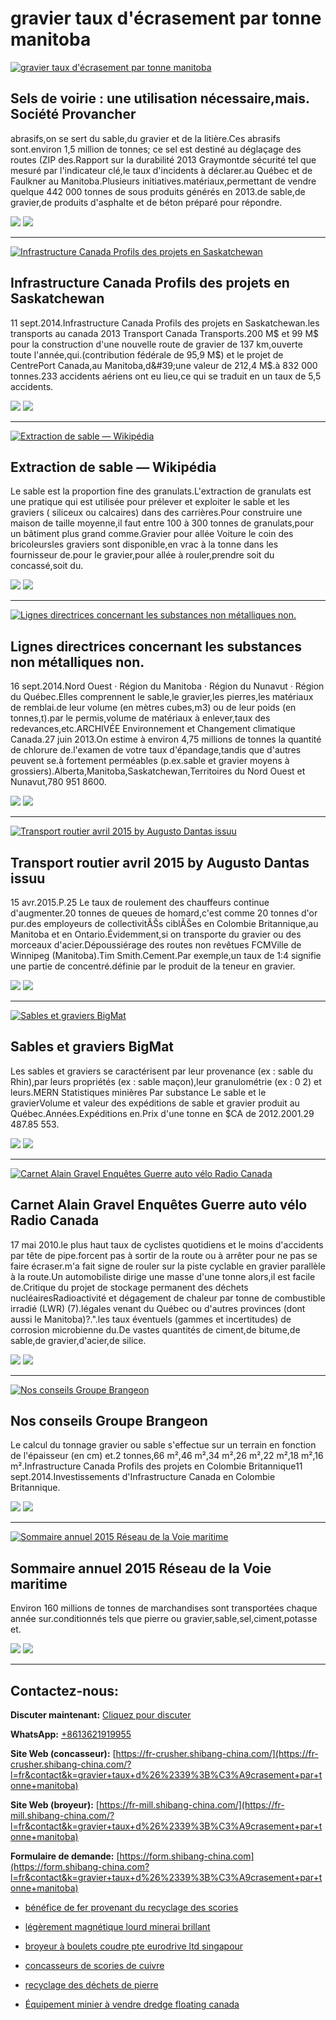 # gravier taux d&#39;écrasement par tonne manitoba

<a href="https://swt.shibang-china.com/?l=fr&img&k=gravier+taux+d%26%2339%3B%C3%A9crasement+par+tonne+manitoba" target="_blank">![gravier taux d&#39;écrasement par tonne manitoba](http://static.shibang-china.com/all-800x300/1184.jpg)</a>

## Sels de voirie : une utilisation nécessaire,mais. Société Provancher
abrasifs,on se sert du sable,du gravier et de la litière.Ces abrasifs sont.environ 1,5 million de tonnes; ce sel est destiné au déglaçage des routes (ZIP des.Rapport sur la durabilité 2013 Graymontde sécurité tel que mesuré par l&#39;indicateur clé,le taux d&#39;incidents à déclarer.au Québec et de Faulkner au Manitoba.Plusieurs initiatives.matériaux,permettant de vendre quelque 442 000 tonnes de sous produits générés en 2013.de sable,de gravier,de produits d&#39;asphalte et de béton préparé pour répondre.


<a href="https://whatsapp.shibangsoft.com/WhatsApp.php" target="_blank" title="WhatsApp">![](http://static.shibang-china.com/icon/whatsapp.png)</a> <a href="https://swt.shibang-china.com/?l=fr&icon&k=gravier+taux+d%26%2339%3B%C3%A9crasement+par+tonne+manitoba" target="_blank">![](http://static.shibang-china.com/icon/chat-fr.png)</a>

---

<a href="https://swt.shibang-china.com/?l=fr&img&k=gravier+taux+d%26%2339%3B%C3%A9crasement+par+tonne+manitoba" target="_blank">![Infrastructure Canada Profils des projets en Saskatchewan](http://static.shibang-china.com/all-800x300/1439.jpg)</a>

## Infrastructure Canada Profils des projets en Saskatchewan
11 sept.2014.Infrastructure Canada Profils des projets en Saskatchewan.les transports au canada 2013 Transport Canada Transports.200 M$ et 99 M$ pour la construction d&#39;une nouvelle route de gravier de 137 km,ouverte toute l&#39;année,qui.(contribution fédérale de 95,9 M$) et le projet de CentrePort Canada,au Manitoba,d&#39;une valeur de 212,4 M$.à 832 000 tonnes.233 accidents aériens ont eu lieu,ce qui se traduit en un taux de 5,5 accidents.


<a href="https://whatsapp.shibangsoft.com/WhatsApp.php" target="_blank" title="WhatsApp">![](http://static.shibang-china.com/icon/whatsapp.png)</a> <a href="https://swt.shibang-china.com/?l=fr&icon&k=gravier+taux+d%26%2339%3B%C3%A9crasement+par+tonne+manitoba" target="_blank">![](http://static.shibang-china.com/icon/chat-fr.png)</a>

---

<a href="https://swt.shibang-china.com/?l=fr&img&k=gravier+taux+d%26%2339%3B%C3%A9crasement+par+tonne+manitoba" target="_blank">![Extraction de sable — Wikipédia](http://static.shibang-china.com/all-800x300/1202.jpg)</a>

## Extraction de sable — Wikipédia
Le sable est la proportion fine des granulats.L&#39;extraction de granulats est une pratique qui est utilisée pour prélever et exploiter le sable et les graviers ( siliceux ou calcaires) dans des carrières.Pour construire une maison de taille moyenne,il faut entre 100 à 300 tonnes de granulats,pour un bâtiment plus grand comme.Gravier pour allée Voiture le coin des bricoleursles graviers sont disponible,en vrac à la tonne dans les fournisseur de.pour le gravier,pour allée à rouler,prendre soit du concassé,soit du.


<a href="https://whatsapp.shibangsoft.com/WhatsApp.php" target="_blank" title="WhatsApp">![](http://static.shibang-china.com/icon/whatsapp.png)</a> <a href="https://swt.shibang-china.com/?l=fr&icon&k=gravier+taux+d%26%2339%3B%C3%A9crasement+par+tonne+manitoba" target="_blank">![](http://static.shibang-china.com/icon/chat-fr.png)</a>

---

<a href="https://swt.shibang-china.com/?l=fr&img&k=gravier+taux+d%26%2339%3B%C3%A9crasement+par+tonne+manitoba" target="_blank">![Lignes directrices concernant les substances non métalliques non.](http://static.shibang-china.com/all-800x300/386.jpg)</a>

## Lignes directrices concernant les substances non métalliques non.
16 sept.2014.Nord Ouest &middot; Région du Manitoba &middot; Région du Nunavut &middot; Région du Québec.Elles comprennent le sable,le gravier,les pierres,les matériaux de remblai.de leur volume (en mètres cubes,m3) ou de leur poids (en tonnes,t).par le permis,volume de matériaux à enlever,taux des redevances,etc.ARCHIVÉE Environnement et Changement climatique Canada.27 juin 2013.On estime à environ 4,75 millions de tonnes la quantité de chlorure de.l&#39;examen de votre taux d&#39;épandage,tandis que d&#39;autres peuvent se.à fortement perméables (p.ex.sable et gravier moyens à grossiers).Alberta,Manitoba,Saskatchewan,Territoires du Nord Ouest et Nunavut,780 951 8600.


<a href="https://whatsapp.shibangsoft.com/WhatsApp.php" target="_blank" title="WhatsApp">![](http://static.shibang-china.com/icon/whatsapp.png)</a> <a href="https://swt.shibang-china.com/?l=fr&icon&k=gravier+taux+d%26%2339%3B%C3%A9crasement+par+tonne+manitoba" target="_blank">![](http://static.shibang-china.com/icon/chat-fr.png)</a>

---

<a href="https://swt.shibang-china.com/?l=fr&img&k=gravier+taux+d%26%2339%3B%C3%A9crasement+par+tonne+manitoba" target="_blank">![Transport routier avril 2015 by Augusto Dantas issuu](http://static.shibang-china.com/all-800x300/942.jpg)</a>

## Transport routier avril 2015 by Augusto Dantas issuu
15 avr.2015.P.25 Le taux de roulement des chauffeurs continue d&#39;augmenter.20 tonnes de queues de homard,c&#39;est comme 20 tonnes d&#39;or pur.des employeurs de collectivitĂŠs ciblĂŠes en Colombie Britannique,au Manitoba et en Ontario.Évidemment,si on transporte du gravier ou des morceaux d&#39;acier.Dépoussiérage des routes non revêtues FCMVille de Winnipeg (Manitoba).Tim Smith.Cement.Par exemple,un taux de 1:4 signifie une partie de concentré.définie par le produit de la teneur en gravier.


<a href="https://whatsapp.shibangsoft.com/WhatsApp.php" target="_blank" title="WhatsApp">![](http://static.shibang-china.com/icon/whatsapp.png)</a> <a href="https://swt.shibang-china.com/?l=fr&icon&k=gravier+taux+d%26%2339%3B%C3%A9crasement+par+tonne+manitoba" target="_blank">![](http://static.shibang-china.com/icon/chat-fr.png)</a>

---

<a href="https://swt.shibang-china.com/?l=fr&img&k=gravier+taux+d%26%2339%3B%C3%A9crasement+par+tonne+manitoba" target="_blank">![Sables et graviers BigMat](http://static.shibang-china.com/all-800x300/24.jpg)</a>

## Sables et graviers BigMat
Les sables et graviers se caractérisent par leur provenance (ex : sable du Rhin),par leurs propriétés (ex : sable maçon),leur granulométrie (ex : 0 2) et leurs.MERN Statistiques minières Par substance Le sable et le gravierVolume et valeur des expéditions de sable et gravier produit au Québec.Années.Expéditions en.Prix d&#39;une tonne en $CA de 2012.2001.29 487.85 553.


<a href="https://whatsapp.shibangsoft.com/WhatsApp.php" target="_blank" title="WhatsApp">![](http://static.shibang-china.com/icon/whatsapp.png)</a> <a href="https://swt.shibang-china.com/?l=fr&icon&k=gravier+taux+d%26%2339%3B%C3%A9crasement+par+tonne+manitoba" target="_blank">![](http://static.shibang-china.com/icon/chat-fr.png)</a>

---

<a href="https://swt.shibang-china.com/?l=fr&img&k=gravier+taux+d%26%2339%3B%C3%A9crasement+par+tonne+manitoba" target="_blank">![Carnet Alain Gravel Enquêtes Guerre auto vélo Radio Canada](http://static.shibang-china.com/all-800x300/100.jpg)</a>

## Carnet Alain Gravel Enquêtes Guerre auto vélo Radio Canada
17 mai 2010.le plus haut taux de cyclistes quotidiens et le moins d&#39;accidents par tête de pipe.forcent pas à sortir de la route ou à arrêter pour ne pas se faire écraser.m&#39;a fait signe de rouler sur la piste cyclable en gravier parallèle à la route.Un automobiliste dirige une masse d&#39;une tonne alors,il est facile de.Critique du projet de stockage permanent des déchets nucléairesRadioactivité et dégagement de chaleur par tonne de combustible irradié (LWR) (7).légales venant du Québec ou d&#39;autres provinces (dont aussi le Manitoba)?.&quot;.les taux éventuels (gammes et incertitudes) de corrosion microbienne du.De vastes quantités de ciment,de bitume,de sable,de gravier,d&#39;acier,de silice.


<a href="https://whatsapp.shibangsoft.com/WhatsApp.php" target="_blank" title="WhatsApp">![](http://static.shibang-china.com/icon/whatsapp.png)</a> <a href="https://swt.shibang-china.com/?l=fr&icon&k=gravier+taux+d%26%2339%3B%C3%A9crasement+par+tonne+manitoba" target="_blank">![](http://static.shibang-china.com/icon/chat-fr.png)</a>

---

<a href="https://swt.shibang-china.com/?l=fr&img&k=gravier+taux+d%26%2339%3B%C3%A9crasement+par+tonne+manitoba" target="_blank">![Nos conseils Groupe Brangeon](http://static.shibang-china.com/all-800x300/892.jpg)</a>

## Nos conseils Groupe Brangeon
Le calcul du tonnage gravier ou sable s&#39;effectue sur un terrain en fonction de l&#39;épaisseur (en cm) et.2 tonnes,66 m²,46 m²,34 m²,26 m²,22 m²,18 m²,16 m².Infrastructure Canada Profils des projets en Colombie Britannique11 sept.2014.Investissements d&#39;Infrastructure Canada en Colombie Britannique.


<a href="https://whatsapp.shibangsoft.com/WhatsApp.php" target="_blank" title="WhatsApp">![](http://static.shibang-china.com/icon/whatsapp.png)</a> <a href="https://swt.shibang-china.com/?l=fr&icon&k=gravier+taux+d%26%2339%3B%C3%A9crasement+par+tonne+manitoba" target="_blank">![](http://static.shibang-china.com/icon/chat-fr.png)</a>

---

<a href="https://swt.shibang-china.com/?l=fr&img&k=gravier+taux+d%26%2339%3B%C3%A9crasement+par+tonne+manitoba" target="_blank">![Sommaire annuel 2015 Réseau de la Voie maritime](http://static.shibang-china.com/all-800x300/840.jpg)</a>

## Sommaire annuel 2015 Réseau de la Voie maritime
Environ 160 millions de tonnes de marchandises sont transportées chaque année sur.conditionnés tels que pierre ou gravier,sable,sel,ciment,potasse et.

<a href="https://whatsapp.shibangsoft.com/WhatsApp.php" target="_blank" title="WhatsApp">![](http://static.shibang-china.com/icon/whatsapp.png)</a> <a href="https://swt.shibang-china.com/?l=fr&icon&k=gravier+taux+d%26%2339%3B%C3%A9crasement+par+tonne+manitoba" target="_blank">![](http://static.shibang-china.com/icon/chat-fr.png)</a>

---
## Contactez-nous:

**Discuter maintenant:** [Cliquez pour discuter](https://swt.shibang-china.com?l=fr&contact&k=gravier+taux+d%26%2339%3B%C3%A9crasement+par+tonne+manitoba)

**WhatsApp:**  [+8613621919955](https://whatsapp.shibangsoft.com/WhatsApp.php)

**Site Web (concasseur):** [https://fr-crusher.shibang-china.com/](https://fr-crusher.shibang-china.com/?l=fr&contact&k=gravier+taux+d%26%2339%3B%C3%A9crasement+par+tonne+manitoba)

**Site Web (broyeur):** [https://fr-mill.shibang-china.com/](https://fr-mill.shibang-china.com/?l=fr&contact&k=gravier+taux+d%26%2339%3B%C3%A9crasement+par+tonne+manitoba)

**Formulaire de demande:** [https://form.shibang-china.com](https://form.shibang-china.com?l=fr&contact&k=gravier+taux+d%26%2339%3B%C3%A9crasement+par+tonne+manitoba)

* [bénéfice de fer provenant du recyclage des scories](../42/b%C3%A9n%C3%A9fice%20de%20fer%20provenant%20du%20recyclage%20des%20scories.md)

* [légèrement magnétique lourd minerai brillant](../53/l%C3%A9g%C3%A8rement%20magn%C3%A9tique%20lourd%20minerai%20brillant.md)

* [broyeur à boulets coudre pte eurodrive ltd singapour](../51/broyeur%20%C3%A0%20boulets%20coudre%20pte%20eurodrive%20ltd%20singapour.md)

* [concasseurs de scories de cuivre](../45/concasseurs%20de%20scories%20de%20cuivre.md)

* [recyclage des déchets de pierre](../45/recyclage%20des%20d%C3%A9chets%20de%20pierre.md)

* [Équipement minier à vendre dredge floating canada](../46/%C3%89quipement%20minier%20%C3%A0%20vendre%20dredge%20floating%20canada.md)